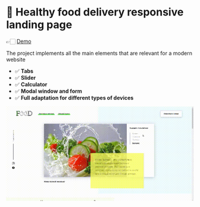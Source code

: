# 🥦 Healthy food delivery responsive landing page
👉🏻 [Demo](https://xartv.github.io/foodTestProject/src/)

The project implements all the main elements that are relevant for a modern website
* ✅ __Tabs__
* ✅ __Slider__ 
* ✅ __Calculator__ 
* ✅ __Modal window and form__
* ✅ __Full adaptation for different types of devices__

![slider](src/img/readme/preview.gif)
